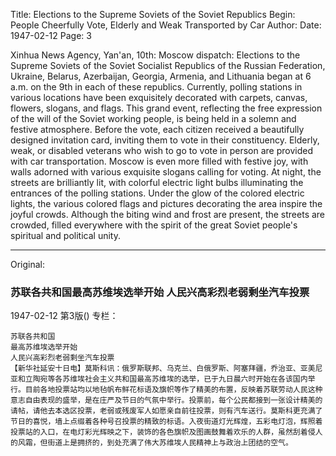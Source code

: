 Title: Elections to the Supreme Soviets of the Soviet Republics Begin: People Cheerfully Vote, Elderly and Weak Transported by Car
Author:
Date: 1947-02-12
Page: 3

Xinhua News Agency, Yan'an, 10th: Moscow dispatch: Elections to the Supreme Soviets of the Soviet Socialist Republics of the Russian Federation, Ukraine, Belarus, Azerbaijan, Georgia, Armenia, and Lithuania began at 6 a.m. on the 9th in each of these republics. Currently, polling stations in various locations have been exquisitely decorated with carpets, canvas, flowers, slogans, and flags. This grand event, reflecting the free expression of the will of the Soviet working people, is being held in a solemn and festive atmosphere. Before the vote, each citizen received a beautifully designed invitation card, inviting them to vote in their constituency. Elderly, weak, or disabled veterans who wish to go to vote in person are provided with car transportation. Moscow is even more filled with festive joy, with walls adorned with various exquisite slogans calling for voting. At night, the streets are brilliantly lit, with colorful electric light bulbs illuminating the entrances of the polling stations. Under the glow of the colored electric lights, the various colored flags and pictures decorating the area inspire the joyful crowds. Although the biting wind and frost are present, the streets are crowded, filled everywhere with the spirit of the great Soviet people's spiritual and political unity.



<hr /> 

Original: 


### 苏联各共和国最高苏维埃选举开始  人民兴高彩烈老弱剩坐汽车投票

1947-02-12
第3版()
专栏：

    苏联各共和国
    最高苏维埃选举开始
    人民兴高彩烈老弱剩坐汽车投票
    【新华社延安十日电】莫斯科讯：俄罗斯联邦、乌克兰、白俄罗斯、阿塞拜疆，乔治亚、亚美尼亚和立陶宛等各苏维埃社会主义共和国最高苏维埃的选举，已于九日晨六时开始在各该国内举行。目前各地投票站均以地毡帆布鲜花标语及旗帜等作了精美的布置，反映着苏联劳动人民这种意志自由表现的盛举，是在庄严及节日的气氛中举行。投票前，每个公民都接到一张设计精美的请帖，请他去本选区投票，老弱或残废军人如愿亲自前往投票，则有汽车送行。莫斯科更充满了节日的喜悦，墙上点缀着各种号召投票的精致的标语。入夜街道灯光辉煌，五彩电灯泡，辉照着投票站的入口，在电灯彩光辉映之下，装饰的各色旗帜及图画鼓舞着欢乐的人群，虽然刮着侵人的风霜，但街道上是拥挤的，到处充满了伟大苏维埃人民精神上与政治上团结的空气。
